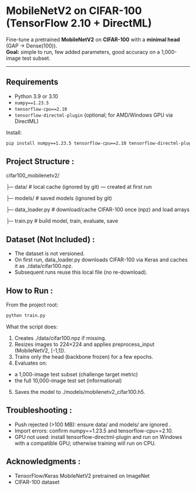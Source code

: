 # MobileNetV2 on CIFAR-100 (TensorFlow 2.10 + DirectML)

Fine-tune a pretrained **MobileNetV2** on **CIFAR-100** with a **minimal head** (GAP → Dense(100)).  
**Goal:** simple to run, few added parameters, good accuracy on a 1,000-image test subset.

---

## Requirements

- Python 3.9 or 3.10  
- `numpy==1.23.5`  
- `tensorflow-cpu==2.10`  
- `tensorflow-directml-plugin` (optional; for AMD/Windows GPU via DirectML)

Install:
```bash
pip install numpy==1.23.5 tensorflow-cpu==2.10 tensorflow-directml-plugin
```

## Project Structure : 

cifar100_mobilenetv2/

├─ data/                # local cache (ignored by git) — created at first run

├─ models/              # saved models (ignored by git)

├─ data_loader.py       # download/cache CIFAR-100 once (npz) and load arrays

├─ train.py             # build model, train, evaluate, save

## Dataset (Not Included) :

- The dataset is not versioned.
- On first run, data_loader.py downloads CIFAR-100 via Keras and caches it as ./data/cifar100.npz.
- Subsequent runs reuse this local file (no re-download).

## How to Run : 

From the project root:
```bash
python train.py
```
What the script does:
1. Creates ./data/cifar100.npz if missing.
2. Resizes images to 224×224 and applies preprocess_input (MobileNetV2, [-1,1]).
3. Trains only the head (backbone frozen) for a few epochs.
4. Evaluates on:
  - a 1,000-image test subset (challenge target metric)
  - the full 10,000-image test set (informational)
5. Saves the model to ./models/mobilenetv2_cifar100.h5.


## Troubleshooting :

- Push rejected (>100 MB): ensure data/ and models/ are ignored .
- Import errors: confirm numpy==1.23.5 and tensorflow-cpu==2.10.
- GPU not used: install tensorflow-directml-plugin and run on Windows with a compatible GPU; otherwise training will run on CPU.


## Acknowledgments :

- TensorFlow/Keras MobileNetV2 pretrained on ImageNet
- CIFAR-100 dataset 
